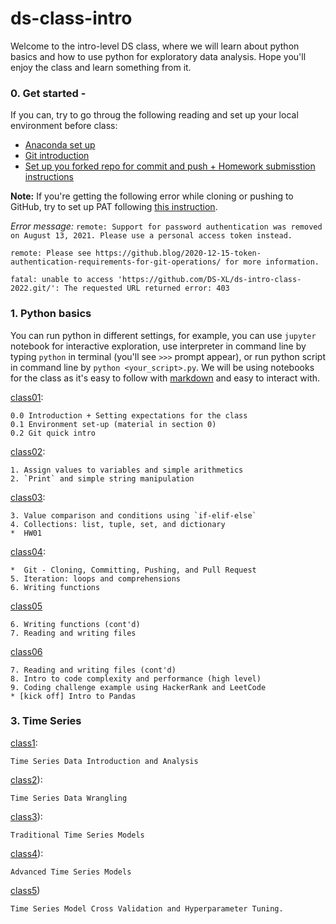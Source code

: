 # ds-class-intro

Welcome to the intro-level DS class, where we will learn about python basics and how to use python for exploratory data analysis. Hope you'll enjoy the class and learn something from it.

### 0. Get started - 
If you can, try to go throug the following reading and set up your local environment before class:

- [Anaconda set up](https://github.com/DS-XL/ds_intro_2024/blob/master/python_basics/class01/Anaconda_setup.md) 
- [Git introduction](https://github.com/DS-XL/ds_intro_2024/blob/master/python_basics/class01/git_setup.md)
- [Set up you forked repo for commit and push + Homework submisstion instructions](https://github.com/DS-XL/ds_intro_2024/blob/master/Git-setup-and-hw-instruction.md)

**Note:** If you're getting the following error while cloning or pushing to GitHub, try to set up PAT following [this instruction](https://docs.github.com/en/github/authenticating-to-github/keeping-your-account-and-data-secure/creating-a-personal-access-token#creating-a-token).

*Error message:*
`remote: Support for password authentication was removed on August 13, 2021. Please use a personal access token instead.`

`remote: Please see https://github.blog/2020-12-15-token-authentication-requirements-for-git-operations/ for more information.`

`fatal: unable to access 'https://github.com/DS-XL/ds-intro-class-2022.git/': The requested URL returned error: 403`


### 1. Python basics
You can run python in different settings, for example, you can use `jupyter` notebook for interactive exploration, use interpreter in command line by typing `python` in terminal (you'll see `>>>` prompt appear), or run python script in command line by `python <your_script>.py`. We will be using notebooks for the class as it's easy to follow with [markdown](https://guides.github.com/features/mastering-markdown/) and easy to interact with.

[class01](https://github.com/DS-XL/ds_intro_2024/tree/master/python_basics/class01):

	0.0 Introduction + Setting expectations for the class
	0.1 Environment set-up (material in section 0)
	0.2 Git quick intro
	 

	
[class02](https://github.com/DS-XL/ds_intro_2024/tree/master/python_basics/class01):

	1. Assign values to variables and simple arithmetics
	2. `Print` and simple string manipulation

[class03](https://github.com/DS-XL/ds_intro_2024/tree/master/python_basics/class01):

	3. Value comparison and conditions using `if-elif-else`
	4. Collections: list, tuple, set, and dictionary
	*  HW01

[class04](https://github.com/DS-XL/ds_intro_2024/tree/master/python_basics/class02):

	*  Git - Cloning, Committing, Pushing, and Pull Request
	5. Iteration: loops and comprehensions
	6. Writing functions

[class05](https://github.com/DS-XL/ds_intro_2024/tree/master/python_basics/class03)

	6. Writing functions (cont'd)
	7. Reading and writing files

[class06](https://github.com/DS-XL/ds_intro_2024/tree/master/python_basics/class04)

	7. Reading and writing files (cont'd)
	8. Intro to code complexity and performance (high level)
	9. Coding challenge example using HackerRank and LeetCode
	* [kick off] Intro to Pandas

 ### 3. Time Series 

[class1](https://github.com/DS-XL/ds_intro_2024/tree/main/time%20series%20class/class1):

	Time Series Data Introduction and Analysis

[class2](https://github.com/DS-XL/ds_intro_2024/tree/main/time%20series%20class/class2)):

	Time Series Data Wrangling

[class3](https://github.com/DS-XL/ds_intro_2024/tree/main/time%20series%20class/class3)):

	Traditional Time Series Models

[class4](https://github.com/DS-XL/ds_intro_2024/tree/main/time%20series%20class/class4)):

	Advanced Time Series Models

[class5](https://github.com/DS-XL/ds_intro_2024/tree/main/time%20series%20class/class5))

	Time Series Model Cross Validation and Hyperparameter Tuning. 
